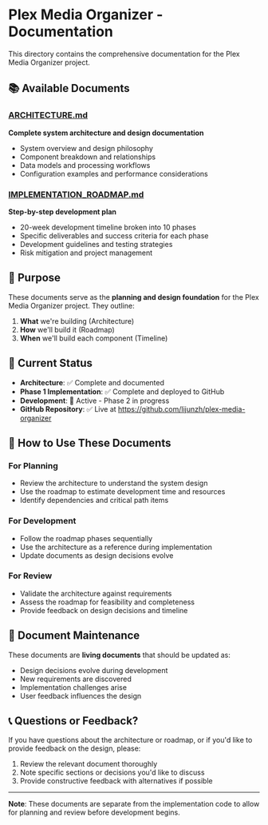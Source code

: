 # Plex Media Organizer - Documentation

This directory contains the comprehensive documentation for the Plex Media Organizer project.

## 📚 Available Documents

### [ARCHITECTURE.md](ARCHITECTURE.md)
**Complete system architecture and design documentation**
- System overview and design philosophy
- Component breakdown and relationships
- Data models and processing workflows
- Configuration examples and performance considerations

### [IMPLEMENTATION_ROADMAP.md](IMPLEMENTATION_ROADMAP.md)
**Step-by-step development plan**
- 20-week development timeline broken into 10 phases
- Specific deliverables and success criteria for each phase
- Development guidelines and testing strategies
- Risk mitigation and project management

## 🎯 Purpose

These documents serve as the **planning and design foundation** for the Plex Media Organizer project. They outline:

1. **What** we're building (Architecture)
2. **How** we'll build it (Roadmap)
3. **When** we'll build each component (Timeline)

## 🚀 Current Status

- **Architecture**: ✅ Complete and documented
- **Phase 1 Implementation**: ✅ Complete and deployed to GitHub
- **Development**: 🔄 Active - Phase 2 in progress
- **GitHub Repository**: ✅ Live at https://github.com/lijunzh/plex-media-organizer

## 📖 How to Use These Documents

### For Planning
- Review the architecture to understand the system design
- Use the roadmap to estimate development time and resources
- Identify dependencies and critical path items

### For Development
- Follow the roadmap phases sequentially
- Use the architecture as a reference during implementation
- Update documents as design decisions evolve

### For Review
- Validate the architecture against requirements
- Assess the roadmap for feasibility and completeness
- Provide feedback on design decisions and timeline

## 🔄 Document Maintenance

These documents are **living documents** that should be updated as:
- Design decisions evolve during development
- New requirements are discovered
- Implementation challenges arise
- User feedback influences the design

## 📞 Questions or Feedback?

If you have questions about the architecture or roadmap, or if you'd like to provide feedback on the design, please:

1. Review the relevant document thoroughly
2. Note specific sections or decisions you'd like to discuss
3. Provide constructive feedback with alternatives if possible

---

**Note**: These documents are separate from the implementation code to allow for planning and review before development begins.
